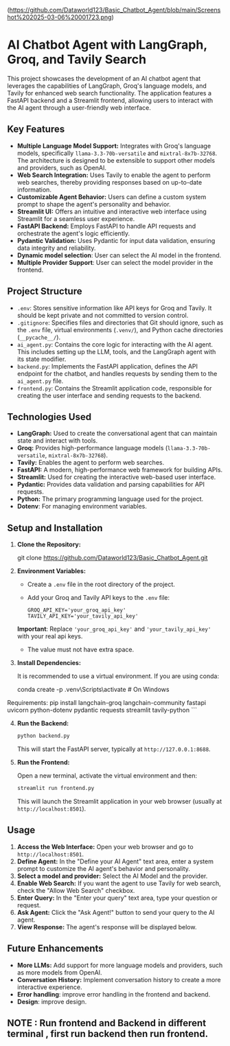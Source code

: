 
(https://github.com/Dataworld123/Basic_Chatbot_Agent/blob/main/Screenshot%202025-03-06%20001723.png)

# AI Chatbot Agent with LangGraph, Groq, and Tavily Search

This project showcases the development of an AI chatbot agent that leverages the capabilities of LangGraph, Groq's language models, and Tavily for enhanced web search functionality. The application features a FastAPI backend and a Streamlit frontend, allowing users to interact with the AI agent through a user-friendly web interface.

## Key Features

*   **Multiple Language Model Support:** Integrates with Groq's language models, specifically `llama-3.3-70b-versatile` and `mixtral-8x7b-32768`. The architecture is designed to be extensible to support other models and providers, such as OpenAI.
*   **Web Search Integration:** Uses Tavily to enable the agent to perform web searches, thereby providing responses based on up-to-date information.
*   **Customizable Agent Behavior:** Users can define a custom system prompt to shape the agent's personality and behavior.
*   **Streamlit UI:** Offers an intuitive and interactive web interface using Streamlit for a seamless user experience.
*   **FastAPI Backend:** Employs FastAPI to handle API requests and orchestrate the agent's logic efficiently.
*   **Pydantic Validation:** Uses Pydantic for input data validation, ensuring data integrity and reliability.
* **Dynamic model selection**: User can select the AI model in the frontend.
* **Multiple Provider Support**: User can select the model provider in the frontend.

## Project Structure

*   `.env`: Stores sensitive information like API keys for Groq and Tavily. It should be kept private and not committed to version control.
*   `.gitignore`: Specifies files and directories that Git should ignore, such as the `.env` file, virtual environments (`.venv/`), and Python cache directories (`__pycache__/`).
*   `ai_agent.py`: Contains the core logic for interacting with the AI agent. This includes setting up the LLM, tools, and the LangGraph agent with its state modifier.
*   `backend.py`: Implements the FastAPI application, defines the API endpoint for the chatbot, and handles requests by sending them to the `ai_agent.py` file.
*   `frontend.py`: Contains the Streamlit application code, responsible for creating the user interface and sending requests to the backend.

## Technologies Used

*   **LangGraph:** Used to create the conversational agent that can maintain state and interact with tools.
*   **Groq:** Provides high-performance language models (`llama-3.3-70b-versatile`, `mixtral-8x7b-32768`).
*   **Tavily:** Enables the agent to perform web searches.
*   **FastAPI:** A modern, high-performance web framework for building APIs.
*   **Streamlit:** Used for creating the interactive web-based user interface.
*   **Pydantic:** Provides data validation and parsing capabilities for API requests.
*   **Python:** The primary programming language used for the project.
*   **Dotenv**: For managing environment variables.

## Setup and Installation

1.  **Clone the Repository:**

   
    git clone https://github.com/Dataworld123/Basic_Chatbot_Agent.git

2.  **Environment Variables:**

    *   Create a `.env` file in the root directory of the project.
    *   Add your Groq and Tavily API keys to the `.env` file:

        ```properties
        GROQ_API_KEY='your_groq_api_key'
        TAVILY_API_KEY='your_tavily_api_key'
        ```
    **Important**: Replace `'your_groq_api_key'` and `'your_tavily_api_key'` with your real api keys.
    * The value must not have extra space.

3.  **Install Dependencies:**

    It is recommended to use a virtual environment. If you are using conda:
    
    conda create -p 
    .venv\Scripts\activate  # On Windows

   Requirements:
    pip install langchain-groq langchain-community fastapi uvicorn python-dotenv pydantic requests streamlit tavily-python
    ```

4.  **Run the Backend:**

    ```bash
    python backend.py
    ```

    This will start the FastAPI server, typically at `http://127.0.0.1:8688`.

5.  **Run the Frontend:**

    Open a new terminal, activate the virtual environment and then:
    ```bash
    streamlit run frontend.py
    ```

    This will launch the Streamlit application in your web browser (usually at `http://localhost:8501`).

## Usage

1.  **Access the Web Interface:** Open your web browser and go to `http://localhost:8501`.
2.  **Define Agent:** In the "Define your AI Agent" text area, enter a system prompt to customize the AI agent's behavior and personality.
3. **Select a model and provider:** Select the AI Model and the provider.
4.  **Enable Web Search:** If you want the agent to use Tavily for web search, check the "Allow Web Search" checkbox.
5.  **Enter Query:** In the "Enter your query" text area, type your question or request.
6.  **Ask Agent:** Click the "Ask Agent!" button to send your query to the AI agent.
7.  **View Response:** The agent's response will be displayed below.

## Future Enhancements

*   **More LLMs:** Add support for more language models and providers, such as more models from OpenAI.
*   **Conversation History:** Implement conversation history to create a more interactive experience.
* **Error handling**: improve error handling in the frontend and backend.
* **Design**: improve design.


##  NOTE :  Run frontend and Backend in different terminal , first run backend then run frontend.
